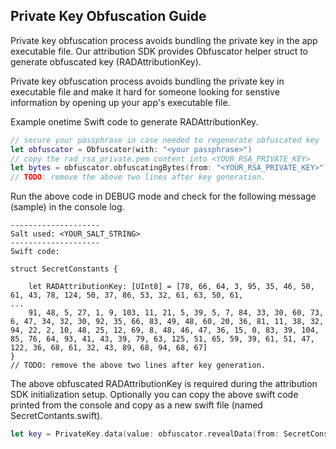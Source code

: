 
## Private Key Obfuscation Guide

Private key obfuscation process avoids bundling the private key in the app executable file. Our attribution SDK provides Obfuscator helper struct to generate obfuscated key (RADAttributionKey).

Private key obfuscation process avoids bundling the private key in executable file and make it hard for someone looking for senstive information by opening up your app's executable file.

Example onetime Swift code to generate RADAttributionKey.
```swift
// secure your passphrase in case needed to regenerate obfuscated key
let obfuscator = Obfuscator(with: "<your passphrase>") 
// copy the rad_rsa_private.pem content into <YOUR_RSA_PRIVATE_KEY>
let bytes = obfuscator.obfuscatingBytes(from: "<YOUR_RSA_PRIVATE_KEY>")
// TODO: remove the above two lines after key generation.
```

Run the above code in DEBUG mode and check for the following message (sample) in the console log.

```
--------------------
Salt used: <YOUR_SALT_STRING>
--------------------
Swift code:

struct SecretConstants {

    let RADAttributionKey: [UInt8] = [78, 66, 64, 3, 95, 35, 46, 50, 61, 43, 78, 124, 50, 37, 86, 53, 32, 61, 63, 50, 61, 
...
    91, 48, 5, 27, 1, 9, 103, 11, 21, 5, 39, 5, 7, 84, 33, 30, 60, 73, 6, 47, 34, 32, 30, 92, 35, 66, 83, 49, 48, 60, 20, 36, 81, 11, 38, 32, 94, 22, 2, 10, 48, 25, 12, 69, 8, 48, 46, 47, 36, 15, 0, 83, 39, 104, 85, 76, 64, 93, 41, 43, 39, 79, 63, 125, 51, 65, 59, 39, 61, 51, 47, 122, 36, 68, 61, 32, 43, 89, 68, 94, 68, 67]
}
// TODO: remove the above two lines after key generation.
```

The above obfuscated RADAttributionKey is required during the attribution SDK initialization setup.  Optionally you can copy the above swift code printed from the console and copy as a new swift file (named SecretContants.swift).

```swift
let key = PrivateKey.data(value: obfuscator.revealData(from: SecretConstants().RADAttributionKey))
```
